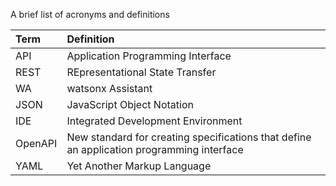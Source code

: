 A brief list of acronyms and definitions

| Term | Definition |
| :--- | :--------- |
| API | Application Programming Interface |
| REST | REpresentational State Transfer | 
| WA | watsonx Assistant |
| JSON | JavaScript Object Notation |
| IDE | Integrated Development Environment |
| OpenAPI | New standard for creating specifications that define an application programming interface |
| YAML | Yet Another Markup Language |
